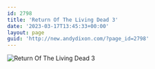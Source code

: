 ```yaml
---
id: 2798
title: 'Return Of The Living Dead 3'
date: '2023-03-17T13:45:33+00:00'
layout: page
guid: 'http://new.andydixon.com/?page_id=2798'
---
```


![Return Of The Living Dead 3](https://i0.wp.com/assets.g8x2.ldn.idrivee2-23.com/posters/Return%20Of%20The%20Living%20Dead%203%2001.jpg?w=1200&ssl=1 "Return Of The Living Dead 3")